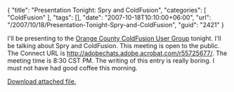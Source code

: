 {
	"title": "Presentation Tonight: Spry and ColdFusion",
	"categories": [
		"ColdFusion"
	],
	"tags": [],
	"date": "2007-10-18T10:10:00+06:00",
	"url": "/2007/10/18/Presentation-Tonight-Spry-and-ColdFusion",
	"guid": "2421"
}

I'll be presenting to the <a href="http://www.occfug.org/">Orange County ColdFusion User Group</a> tonight. I'll be talking about Spry and ColdFusion. This meeting is open to the public. The Connect URL is <a href="http://adobechats.adobe.acrobat.com/r55725677/">http://adobechats.adobe.acrobat.com/r55725677/</a>. The meeting time is 8:30 CST PM. The writing of this entry is really boring. I must not have had good coffee this morning.<p><a href='enclosures/D%3A%5Chosts%5Cwww%2Ecoldfusionjedi%2Ecom%5Cenclosures%2Fsprypresoct2007%2Ezip'>Download attached file.</a></p>